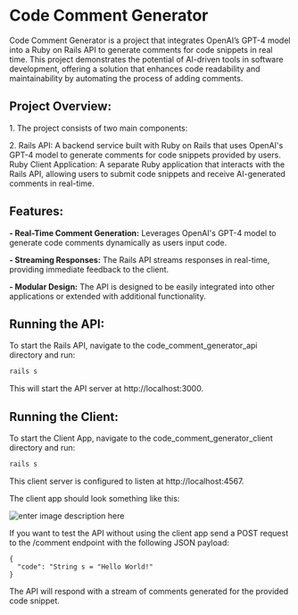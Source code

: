 # Code Comment Generator

Code Comment Generator is a project that integrates OpenAI’s GPT-4 model into a Ruby on Rails API to generate comments for code snippets in real time. This project demonstrates the potential of AI-driven tools in software development, offering a solution that enhances code readability and maintainability by automating the process of adding comments.

## Project Overview:

1\. The project consists of two main components:

2\. Rails API: A backend service built with Ruby on Rails that uses OpenAI's GPT-4 model to generate comments for code snippets provided by users. Ruby Client Application: A separate Ruby application that interacts with the Rails API, allowing users to submit code snippets and receive AI-generated comments in real-time.

## Features:

**- Real-Time Comment Generation:** Leverages OpenAI's GPT-4 model to generate code comments dynamically as users input code.

**- Streaming Responses:** The Rails API streams responses in real-time, providing immediate feedback to the client.

**- Modular Design:** The API is designed to be easily integrated into other applications or extended with additional functionality.

## Running the API:
To start the Rails API, navigate to the code_comment_generator_api directory and run:
```bash
rails s
```
This will start the API server at http://localhost:3000.

## Running the Client:
To start the Client App, navigate to the code_comment_generator_client directory and run:
```bash
rails s
```
This client server is configured to listen at http://localhost:4567.

The client app should look something like this:

![enter image description here](https://drive.google.com/file/d/19i36wzINEy0Y4-8S9oOLg6xkazV73zC3/view?usp=sharing)

If you want to test the API without using the client app send a POST request to the /comment endpoint with the following JSON payload:

```
{
  "code": "String s = "Hello World!"
}
```

The API will respond with a stream of comments generated for the provided code snippet.